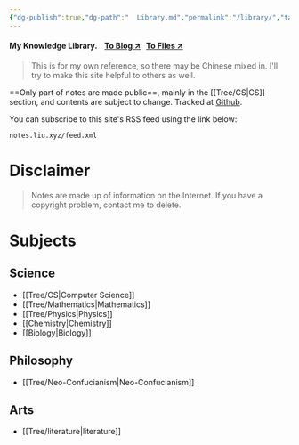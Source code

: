 ```yaml
---
{"dg-publish":true,"dg-path":"  Library.md","permalink":"/library/","tags":["gardenEntry"],"dgShowInlineTitle":false,"created":"2022-07-31T06:00:52.233+08:00","updated":"2023-09-20T23:31:45.367+08:00"}
---
```



<h4> My Knowledge Library. 
&nbsp;&nbsp;
<a href = "https://alex.liu.xyz" target = "_blank"><span>To Blog ↗︎</span></a>
&nbsp;
<a href = "https://files.liu.xyz" target = "_blank"><span>To Files ↗︎</span></a>
</h4>

> This is for my own reference, so there may be Chinese mixed in. I'll try to make this site helpful to others as well.

==Only part of notes are made public==, mainly in the [[Tree/CS\|CS]] section, and  contents are subject to change. Tracked at [Github](https://github.com/AlexLiu2022/notes).

You can subscribe to this site's RSS feed using the link below:
```url
notes.liu.xyz/feed.xml
```

# Disclaimer

>Notes are made up of information on the Internet. If you have a copyright problem, contact me to delete.


# Subjects

## Science 

- [[Tree/CS\|Computer Science]] 
- [[Tree/Mathematics\|Mathematics]]
- [[Tree/Physics\|Physics]]
- [[Chemistry\|Chemistry]]
- [[Biology\|Biology]]

## Philosophy

- [[Tree/Neo-Confucianism\|Neo-Confucianism]]

## Arts

-  [[Tree/literature\|literature]] 